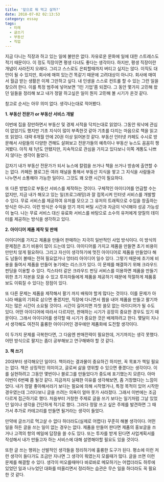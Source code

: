 ```yaml
---
title: '앞으로 뭐 먹고 살까?'
date: 2018-07-02 02:13:53
category: essay
tags:
  - 미래
  - 글쓰기
  - 부동산
  - 직업
---
```




지금 다니는 직장과 하고 있는 일에 불만은 없다. 자유로운 문화에 일에 대한 스트레스도 적기 때문이다. 이 정도 직장이면 평생 다녀도 좋다는
생각이다. 하지만, 평생 직장이란 개념이 사라진지 오래다. 그리고 스스로도 은퇴할때까지 버티고 싶지는 않다. 이직도 대안이 될 수 있지만,
회사에 매여 있는건 똑같기 때문에 고려대상이 아니다. 회사에 매여서 월급 받는 생활은 이제 그만하고 싶다. 내 인생을 스스로 컨트롤 할 수
있는 그런 일을 찾으려 한다. 이를 특정 범주에 넣어보면 '1인 기업'쯤 되겠다. 그 동안 몇가지 고민해 왔던 일들을 정리해 보고 내가 정말
하고싶은 일이 뭔지 고민해 볼 시기가 온것 같다.

  

참고로 순서는 아무 의미 없다. 생각나는대로 적어봤다.

  

 **1\. 부동산 전문가 or 부동산 서비스 개발**

이번에 집을 장만하면서 부동산 및 경제 서적을 닥치는대로 읽었다. 그동안 워낙에 관심이 없었기도 했지만 기초 지식이 많이 부족한것 같아
기초를 다지는 마음으로 책을 읽고 또 읽었다. 대략 6개월 안에 20권 이상 읽어본것 같다. 부동산 인터넷 카페도 수시로 방문해서 사람들의
다양한 견해도 살펴보고 전문가들의 예측이나 부동산 뉴스도 꼼꼼히 챙겨봤다. 아직 채 1년도 안됐지만, 지속적으로 관심을 가지고 있다보니 이쪽
계통도 나쁘지 않다는 생각이 들었다.

  

갑자기 내가 부동산 전문가가 되서 뉴스에 칼럼을 쓰거나 책을 쓰거나 방송에 출연할 수는 없다. 카페든 블로그든 여러 채널을 통해서 부동산
지식을 쌓고 그 지식을 사람들과 나누면서 소통해야 가능한 일이다. 그것도 꽤 오랜 시간이 필요하다.

  

또 다른 방법으로 부동산 서비스를 제작하는 것이다. 구체적인 아이디어를 언급할 수는 없지만, 지금 내가 해오고 있는 일(프로그래밍)과 잘
접목시켜 인터넷 서비스를 개발할 수 있다. 무료 서비스를 제공하여 유저를 모으고 그 유저의 트래픽으로 수입을 창출하는 방식은 아니다. 이런
방식은 수익을 얻기 까지 버틸 시간과 자금이 넉넉해야 성공 가능성이 높다. 나는 무료 서비스 대신 유료화 서비스를 바탕으로 소수의 유저에게
양질의 데이터를 제공하는 방식을 생각하고 있다.

  

 **2\. 아이디어 제품 제작 및 판매**

아이디어를 가지고 제품을 만들어 판매하는 지극히 일반적인 사업 방식이다. 이 방식의 문제점은 초기 비용이 많이 드는데 있다. 아이디어를
가지고 제품을 만들면 초기 비용이 만만치 않게 필요하다. 그리고 자신이 생각하기에 멋진 아이디어로 제품을 만들었다 해도 남들이 볼때는 전혀
필요없거나 엉터리 아이디어 일수 있다. 그렇기 때문에 초기에 비용을 들여서 제품을 만들어 놓기에는 리스크가 있다. 이 문제를 해결하기 위해
크라우드 펀딩을 이용할 수 있다. 킥스타터 같은 크라우드 펀딩 서비스를 이용하면 제품을 만들기 위한 초기 자본을 모을 수 있고 투자자들에게
제품을 제공하기 때문에 적절하게 제품홍보도 이뤄질 수 있다는 장점이 있다.

  

또 다른 문제는 제품을 제작해서 팔기 까지 배워야 할게 많다는 것이다. 이를 문제가 아니라 배움의 기회로 삼으면 좋겠지만, 직장에 다니면서
짬을 내어 제품을 만들고 팔기까지는 많은 시간이 소요될 것이다. 시간이 길어지면 자칫 쓸모 없는 아이디어가 될 수도 있다. 어떤 아이디어에
따라서 다르지만, 판매하는 시기가 굉장히 중요한 경우도 있기 때문이다. 그래서 아이디어를 생각할 때 시기가 중요한 것은 배제하려고 한다.
몇달이 지나서 생각해도 여전히 훌륭한 아이디어인 경우에만 제품화에 도전할 생각이다.

  

이 두가지 문제를 극복한다면, 그 다음엔 판매전략이 필요한데, 거기까지는 생각 못했다. 어떤 방식으로 팔지는 좀더 공부해보고 연구해봐야 할
것 같다.

  

 **3\. 책 쓰기**

20대부터 생각해오던 일이다. 책이라는 결과물이 중요하긴 하지만, 꼭 목표가 책일 필요는 없다. 책은 상징적인 의미이고, 글로써 삶을 영위할
수 있으면 좋겠다는 생각이다. 이를 실현하려고 그동안 몇번이나 블로그를 만들었다가 중도에 포기했는지 모른다. 아마 이번이 6번째 쯤 될것
같다. 지금까지 실패한 이유를 생각해보면, 좀 거창했다는 느낌이었다. 내가 정말 좋아해서라기 보다는 필요에 의해 시작했거나, 특정 목적이
있어 시작한 경우였는데 그러다보니 글을 쓰려는 의욕이 얼마 못가 사라졌다. 그래서 이번에는 조금 다르게 접근하기로 했다. 처음부터 거창한
주제로 글을 쓰기 보다는 일기처럼 그날 있었던 일이나 생각을 간단하게 적기로 했다. 그러다 정말 쓰고 싶은 주제를 발견하면 그 때가서 추가로
카테고리를 만들면 될거라는 생각이 들었다.

  

만약에 글쓰기로 먹고살 수 없다 하더라도(실제로 어렵다) 꾸준히 해볼 생각이다. 어떤 일을 하든 글을 쓰는 일이 없는 경우는 없다. 제품을
만들어 판다면 제품의 홍보글을 쓰거나 고객의 항의 메일에 답장을 쓸 수도 있다. 또는 투자를 받게 된다면 사업계획서를 작성해서 내가 만들고자
하는 서비스에 대해 설명해야할 필요도 있을 것이다.

  

또한 글 쓰는 행위는 산발적인 생각들을 정리하기에 훌륭한 도구가 된다. 평소에 이런 저런 생각이 들다가도 조금만 지나면 그 생각이 뭐였는지
모를때가 많다. 글을 쓰면 이런 문제를 해결할 수 있다. 생각이 떠오를때마다 바로바로 메모하기는 어렵더라도 하루에 있었던 일과 나누었던
대화를 떠올리면서 정리하는 습관은 무슨 일을 하더라도 꼭 필요한 것 같다.

  


